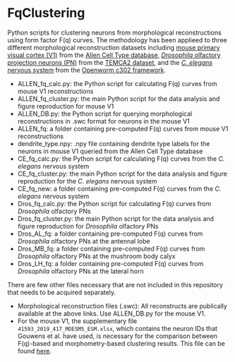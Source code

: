 # FqClustering

Python scripts for clustering neurons from morphological reconstructions using form factor F(q) curves.
The methodology has been applieed to three different morphological reconstruction datasets including [mouse primary visual cortex (V1)](https://www.nature.com/articles/s41593-019-0417-0) from the [Allen Cell Type database](https://celltypes.brain-map.org/data), [*Drosophila* olfactory projection neurons (PN)](https://www.cell.com/cell/fulltext/S0092-8674(18)30787-6) from the [TEMCA2 dataset](https://github.com/bocklab/temca2data/tree/master/geometry_analysis/data), and the [*C. elegans* nervous system](https://royalsocietypublishing.org/doi/10.1098/rstb.2017.0382) from the [Openworm c302 framework](https://github.com/openworm/c302).

- ALLEN_fq_calc.py: the Python script for calculating F(q) curves from mouse V1 reconstructions
- ALLEN_fq_cluster.py: the main Python script for the data analysis and figure reproduction for mouse V1
- ALLEN_DB.py: the Python script for querying morphological reconstructions in .swc format for neurons in the mouse V1
- ALLEN_fq: a folder containing pre-computed F(q) curves from mouse V1 reconstructions
- dendrite_type.npy: .npy file containing dendrite type labels for the neurons in mouse V1 queried from the Allen Cell Type database
- CE_fq_calc.py: the Python script for calculating F(q) curves from the *C. elegans* nervous system
- CE_fq_cluster.py: the main Python script for the data analysis and figure reproduction for the *C. elegans* nervous system
- CE_fq_new: a folder containing pre-computed F(q) curves from the *C. elegans* nervous system
- Dros_fq_calc.py: the Python script for calculating F(q) curves from *Drosophila* olfactory PNs
- Dros_fq_cluster.py: the main Python script for the data analysis and figure reproduction for *Drosophila* olfactory PNs
- Dros_AL_fq: a folder containing pre-computed F(q) curves from *Drosophila* olfactory PNs at the antennal lobe
- Dros_MB_fq: a folder containing pre-computed F(q) curves from *Drosophila* olfactory PNs at the mushroom body calyx
- Dros_LH_fq: a folder containing pre-computed F(q) curves from *Drosophila* olfactory PNs at the lateral horn

There are few other files necessary that are not included in this repository that needs to be acquired separately.

- Morphological reconstruction files (.swc): All reconstructs are publically available at the above links. Use ALLEN_DB.py for the mouse V1.
- For the mouse V1, the supplementary file `41593_2019_417_MOESM5_ESM.xlsx`, which contains the neuron IDs that Gouwens et al. have used, is necessary for the comparison between F(q)-based and morphometry-based clustering results. This file can be found [here](https://www.nature.com/articles/s41593-019-0417-0).